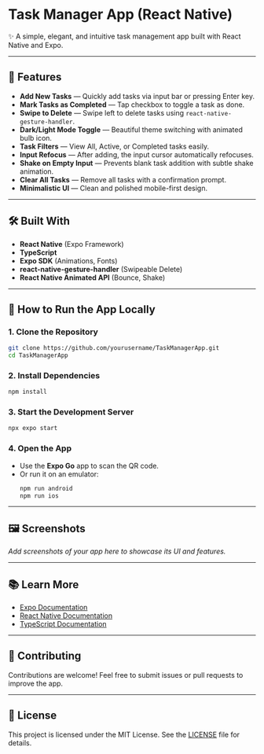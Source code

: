 # Task Manager App (React Native)

✨ A simple, elegant, and intuitive task management app built with React Native and Expo.

---

## 📱 Features
- **Add New Tasks** — Quickly add tasks via input bar or pressing Enter key.
- **Mark Tasks as Completed** — Tap checkbox to toggle a task as done.
- **Swipe to Delete** — Swipe left to delete tasks using `react-native-gesture-handler`.
- **Dark/Light Mode Toggle** — Beautiful theme switching with animated bulb icon.
- **Task Filters** — View All, Active, or Completed tasks easily.
- **Input Refocus** — After adding, the input cursor automatically refocuses.
- **Shake on Empty Input** — Prevents blank task addition with subtle shake animation.
- **Clear All Tasks** — Remove all tasks with a confirmation prompt.
- **Minimalistic UI** — Clean and polished mobile-first design.

---

## 🛠 Built With
- **React Native** (Expo Framework)
- **TypeScript**
- **Expo SDK** (Animations, Fonts)
- **react-native-gesture-handler** (Swipeable Delete)
- **React Native Animated API** (Bounce, Shake)

---

## 🚀 How to Run the App Locally

### 1. Clone the Repository
```bash
git clone https://github.com/yourusername/TaskManagerApp.git
cd TaskManagerApp
```

### 2. Install Dependencies
```bash
npm install
```

### 3. Start the Development Server
```bash
npx expo start
```

### 4. Open the App
- Use the **Expo Go** app to scan the QR code.
- Or run it on an emulator:
  ```bash
  npm run android
  npm run ios
  ```

---

## 🖼 Screenshots
_Add screenshots of your app here to showcase its UI and features._

---

## 📚 Learn More
- [Expo Documentation](https://docs.expo.dev/)
- [React Native Documentation](https://reactnative.dev/)
- [TypeScript Documentation](https://www.typescriptlang.org/)

---

## 🤝 Contributing
Contributions are welcome! Feel free to submit issues or pull requests to improve the app.

---

## 📜 License
This project is licensed under the MIT License. See the [LICENSE](LICENSE) file for details.
